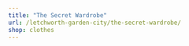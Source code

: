 ```yaml
---
title: "The Secret Wardrobe"
url: /letchworth-garden-city/the-secret-wardrobe/
shop: clothes
---
```


